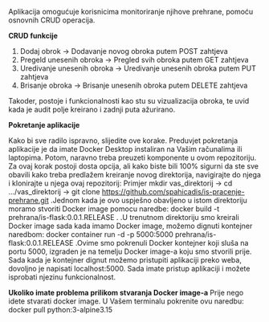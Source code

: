 Aplikacija omogućuje korisnicima monitoriranje njihove prehrane, pomoću osnovnih CRUD operacija.

**CRUD funkcije**

1. Dodaj obrok -> Dodavanje novog obroka putem POST zahtjeva
2. Pregeld unesenih obroka -> Pregled svih obroka putem GET zahtjeva
3. Uredivanje unesenih obroka -> Uredivanje unesenih obroka putem PUT zahtjeva
4. Brisanje obroka -> Brisanje unesenih obroka putem DELETE zahtjeva

Takoder, postoje i funkcionalnosti kao stu su vizualizacija obroka, te uvid kada je audit polje kreirano i zadnji puta ažurirano.

**Pokretanje aplikacije**

Kako bi sve radilo ispravno, slijedite ove korake. Preduvjet pokretanja aplikacije je da imate Docker Desktop instaliran na Vašim računalima ili laptopima. Potom, naravno treba preuzeti komponente u ovom repozitoriju. Za ovaj korak postoji dosta opcija, ali kako biste bili 100% sigurni da ste sve obavili kako treba predlažem kreiranje novog direktorija, navigirajte do njega i klonirajte u njega ovaj repozitorij: Primjer mkdir vas_direktorij -> cd .../vas_direktorij -> git clone https://github.com/spahicadis/is-pracenje-prehrane.git .Jednom kada je ovo uspješno obavljeno u istom direktoriju moramo stvoriti Docker image pomocu naredbe: docker build -t prehrana/is-flask:0.0.1.RELEASE .  .U trenutnom direktoriju smo kreirali Docker image sada kada imamo Docker image, možemo dignuti kontejner naredbom: docker container run -d -p 5000:5000 prehrana/is-flask:0.0.1.RELEASE  .Ovime smo pokrenuli Docker kontejner koji sluša na portu 5000, izgraden je na temelju Docker image-a koju smo stvorili prije. Sada kada je kontejner dignut možemo pristupiti aplikaciji preko weba, dovoljno je napisati localhost:5000. Sada imate pristup aplikaciji i možete isprobati njezinu funkcionalnost.

**Ukoliko imate problema prilikom stvaranja Docker image-a**
Prije nego idete stvarati docker image. U Vašem terminalu pokrenite ovu naredbu: docker pull python:3-alpine3.15 

